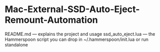# Mac-External-SSD-Auto-Eject-Remount-Automation
 README.md — explains the project and usage ssd_auto_eject.lua — the Hammerspoon script you can drop in ~/.hammerspoon/init.lua or run standalone
